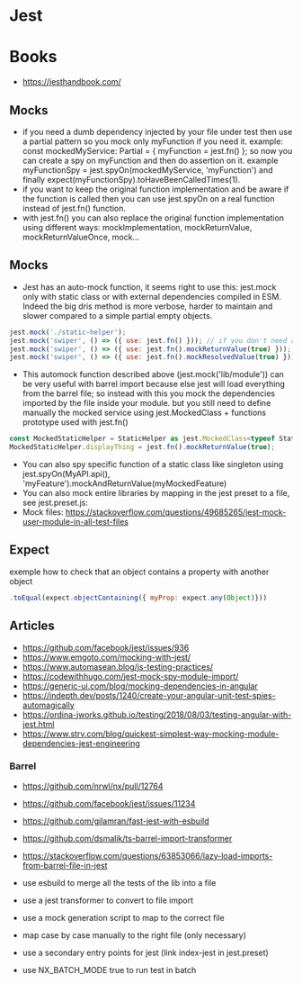 # Jest

# Books
- https://jesthandbook.com/

## Mocks
- if you need a dumb dependency injected by your file under test then use a partial pattern so you mock only myFunction if you need it. example: const mockedMyService: Partial<MyService> = { myFunction = jest.fn() }; so now you can create a spy on myFunction and then do assertion on it. example myFunctionSpy = jest.spyOn(mockedMyService, 'myFunction') and finally expect(myFunctionSpy).toHaveBeenCalledTimes(1).
- if you want to keep the original function implementation and be aware if the function is called then you can use jest.spyOn on a real function instead of jest.fn() function.
- with jest.fn() you can also replace the original function implementation using different ways: mockImplementation, mockReturnValue, mockReturnValueOnce, mock...


## Mocks

- Jest has an auto-mock function, it seems right to use this: jest.mock only with static class or with external dependencies compiled in ESM. Indeed the big dris method is more verbose, harder to maintain and slower compared to a simple partial empty objects.

```javascript
jest.mock('./static-helper');
jest.mock('swiper', () => ({ use: jest.fn() })); // if you don't need anything back
jest.mock('swiper', () => ({ use: jest.fn().mockReturnValue(true) })); // to mock a plain function
jest.mock('swiper', () => ({ use: jest.fn().mockResolvedValue(true) })); // to mock a promise function
```

- This automock function described above (jest.mock('lib/module')) can be very useful with barrel import because else jest will load everything from the barrel file; so instead with this you mock the dependencies imported by the file inside your module. but you still need to define manually the mocked service using jest.MockedClass + functions prototype used with jest.fn()

```javascript
const MockedStaticHelper = StaticHelper as jest.MockedClass<typeof StaticHelper>;
MockedStaticHelper.displayThing = jest.fn().mockReturnValue(true);
```

- You can also spy specific function of a static class like singleton using jest.spyOn(MyAPI.api(), 'myFeature').mockAndReturnValue(myMockedFeature)
- You can also mock entire libraries by mapping in the jest preset to a file, see jest.preset.js:
- Mock files: https://stackoverflow.com/questions/49685265/jest-mock-user-module-in-all-test-files

## Expect

exemple how to check that an object contains a property with another object

```javascript
.toEqual(expect.objectContaining({ myProp: expect.any(Object)}))
```

## Articles

- https://github.com/facebook/jest/issues/936
- https://www.emgoto.com/mocking-with-jest/
- https://www.automasean.blog/js-testing-practices/
- https://codewithhugo.com/jest-mock-spy-module-import/
- https://generic-ui.com/blog/mocking-dependencies-in-angular
- https://indepth.dev/posts/1240/create-your-angular-unit-test-spies-automagically
- https://ordina-jworks.github.io/testing/2018/08/03/testing-angular-with-jest.html
- https://www.strv.com/blog/quickest-simplest-way-mocking-module-dependencies-jest-engineering

### Barrel

- https://github.com/nrwl/nx/pull/12764
- https://github.com/facebook/jest/issues/11234
- https://github.com/gilamran/fast-jest-with-esbuild
- https://github.com/dsmalik/ts-barrel-import-transformer
- https://stackoverflow.com/questions/63853066/lazy-load-imports-from-barrel-file-in-jest

- use esbuild to merge all the tests of the lib into a file
- use a jest transformer to convert to file import
- use a mock generation script to map to the correct file
- map case by case manually to the right file (only necessary)
- use a secondary entry points for jest (link index-jest in jest.preset)
- use NX_BATCH_MODE true to run test in batch